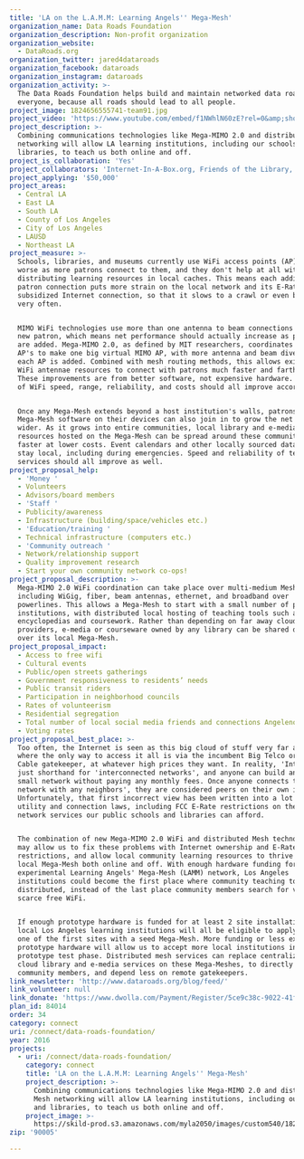 ```yaml
---
title: 'LA on the L.A.M.M: Learning Angels'' Mega-Mesh'
organization_name: Data Roads Foundation
organization_description: Non-profit organization
organization_website:
  - DataRoads.org
organization_twitter: jared4dataroads
organization_facebook: dataroads
organization_instagram: dataroads
organization_activity: >-
  The Data Roads Foundation helps build and maintain networked data roads for
  everyone, because all roads should lead to all people.
project_image: 1824656555741-team91.jpg
project_video: 'https://www.youtube.com/embed/f1NWhlN60zE?rel=0&amp;showinfo=0'
project_description: >-
  Combining communications technologies like Mega-MIMO 2.0 and distributed Mesh
  networking will allow LA learning institutions, including our schools and
  libraries, to teach us both online and off.
project_is_collaboration: 'Yes'
project_collaborators: 'Internet-In-A-Box.org, Friends of the Library, LAUSD, LACC, LA Museums'
project_applying: '$50,000'
project_areas:
  - Central LA
  - East LA
  - South LA
  - County of Los Angeles
  - City of Los Angeles
  - LAUSD
  - Northeast LA
project_measure: >-
  Schools, libraries, and museums currently use WiFi access points (AP) that get
  worse as more patrons connect to them, and they don't help at all with
  distributing learning resources in local caches. This means each additional
  patron connection puts more strain on the local network and its E-Rate
  subsidized Internet connection, so that it slows to a crawl or even breaks
  very often. 


  MIMO WiFi technologies use more than one antenna to beam connections to each
  new patron, which means net performance should actually increase as patrons
  are added. Mega-MIMO 2.0, as defined by MIT researchers, coordinates multiple
  AP's to make one big virtual MIMO AP, with more antenna and beam diversity as
  each AP is added. Combined with mesh routing methods, this allows existing
  WiFi antennae resources to connect with patrons much faster and farther out.
  These improvements are from better software, not expensive hardware. Our tests
  of WiFi speed, range, reliability, and costs should all improve accordingly.


  Once any Mega-Mesh extends beyond a host institution's walls, patrons who run
  Mega-Mesh software on their devices can also join in to grow the net even
  wider. As it grows into entire communities, local library and e-media
  resources hosted on the Mega-Mesh can be spread around these communities
  faster at lower costs. Event calendars and other locally sourced data can all
  stay local, including during emergencies. Speed and reliability of tested
  services should all improve as well.
project_proposal_help:
  - 'Money '
  - Volunteers
  - Advisors/board members
  - 'Staff '
  - Publicity/awareness
  - Infrastructure (building/space/vehicles etc.)
  - 'Education/training '
  - Technical infrastructure (computers etc.)
  - 'Community outreach '
  - Network/relationship support
  - Quality improvement research
  - Start your own community network co-ops!
project_proposal_description: >-
  Mega-MIMO 2.0 WiFi coordination can take place over multi-medium Mesh networks
  including WiGig, fiber, beam antennas, ethernet, and broadband over
  powerlines. This allows a Mega-Mesh to start with a small number of public
  institutions, with distributed local hosting of teaching tools such as online
  encyclopedias and coursework. Rather than depending on far away cloud
  providers, e-media or courseware owned by any library can be shared directly
  over its local Mega-Mesh.
project_proposal_impact:
  - Access to free wifi
  - Cultural events
  - Public/open streets gatherings
  - Government responsiveness to residents’ needs
  - Public transit riders
  - Participation in neighborhood councils
  - Rates of volunteerism
  - Residential segregation
  - Total number of local social media friends and connections Angelenos have
  - Voting rates
project_proposal_best_place: >-
  Too often, the Internet is seen as this big cloud of stuff very far away,
  where the only way to access it all is via the incumbent Big Telco or Big
  Cable gatekeeper, at whatever high prices they want. In reality, 'Internet' is
  just shorthand for 'interconnected networks', and anyone can build and own a
  small network without paying any monthly fees. Once anyone connects their own
  network with any neighbors', they are considered peers on their own inter-net.
  Unfortunately, that first incorrect view has been written into a lot of our
  utility and connection laws, including FCC E-Rate restrictions on the kinds of
  network services our public schools and libraries can afford. 


  The combination of new Mega-MIMO 2.0 WiFi and distributed Mesh technologies
  may allow us to fix these problems with Internet ownership and E-Rate
  restrictions, and allow local community learning resources to thrive over a
  local Mega-Mesh both online and off. With enough hardware funding for an
  experimental Learning Angels' Mega-Mesh (LAMM) network, Los Angeles
  institutions could become the first place where community teaching tools are
  distributed, instead of the last place community members search for vanishing
  scarce free WiFi.


  If enough prototype hardware is funded for at least 2 site installations,
  local Los Angeles learning institutions will all be eligible to apply to be
  one of the first sites with a seed Mega-Mesh. More funding or less expensive
  prototype hardware will allow us to accept more local institutions into the
  prototype test phase. Distributed mesh services can replace centralized or
  cloud library and e-media services on these Mega-Meshes, to directly serve
  community members, and depend less on remote gatekeepers.
link_newsletter: 'http://www.dataroads.org/blog/feed/'
link_volunteer: null
link_donate: 'https://www.dwolla.com/Payment/Register/5ce9c38c-9022-41fe-b389-472f391733d7'
plan_id: 84014
order: 34
category: connect
uri: /connect/data-roads-foundation/
year: 2016
projects:
  - uri: /connect/data-roads-foundation/
    category: connect
    title: 'LA on the L.A.M.M: Learning Angels'' Mega-Mesh'
    project_description: >-
      Combining communications technologies like Mega-MIMO 2.0 and distributed
      Mesh networking will allow LA learning institutions, including our schools
      and libraries, to teach us both online and off.
    project_image: >-
      https://skild-prod.s3.amazonaws.com/myla2050/images/custom540/1824656555741-team91.jpg
zip: '90005'

---
```

